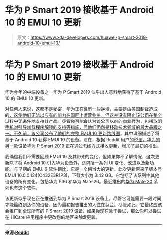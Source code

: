 # 华为 P Smart 2019 接收基于 Android 10 的 EMUI 10 更新

> 原文：<https://www.xda-developers.com/huawei-p-smart-2019-android-10-emui-10/>

# 华为 P Smart 2019 接收基于 Android 10 的 EMUI 10 更新

华为今年的中端设备之一华为 P Smart 2019 似乎出人意料地获得了基于 Android 10 的 EMUI 10 更新。

对任何人来说，这都不是秘密，华为正在经历一些逆境，主要是由美国制裁造成的[，这使他们无法以应有的能力在国际上运营业务。但这并没有阻止该公司在整个过程中无条件地支持其产品。尽管你可能会认为该公司以前的商业行为，包括取消手机对引导加载程序解锁的支持等措施，但他们仍然是移动技术领域的最大品牌之一。不久前，该公司公布了他们的](https://www.xda-developers.com/huawei-trade-ban-relief/)[完整 EMUI 10 更新路线图](https://www.xda-developers.com/huawei-adds-20-devices-emui-10-update-roadmap/)，其中详细描述了将基于 Android 10 获得 EMUI 10 的设备。现在，根据 Reddit 用户[的说法，华为的另一款设备华为 P Smart 2019 正在通过无线方式接收更新，增加了最初的推出](https://www.xda-developers.com/emui-10-android-10-rolls-out-huawei-p30-mate-20-europe/)。

我确信我们不需要回顾 EMUI 10 及其带来的变化，但如果你不了解情况，这次更新除了将 Android 10 引入华为设备外，还包括一系列 UI 变化、改进以及新功能。与早期的 EMUI 9 软件相比，它是一个相当大的更新。此次更新带来了版本号 EMUI 10.0.0.134(C432E3R1P3)，下载大小为 3.42 GB。它包括了该系列中其他设备的所有变化，包括华为 P30 和华为 Mate 20。最近推出的[华为 Mate 30](https://www.xda-developers.com/huawei-mate-30-y9-prime-2019-no-usa-component-trade-ban/) 系列也有这个软件。

该更新似乎现在正在推送到华为 P Smart 2019 设备上，尽管它可能需要一段时间才能最终到达你的设备，因为最初报告推出的人住在芬兰。尽管如此，它最终应该会推广到全球所有的 P Smart 2019 设备。如果你现在急于尝试，那么你可以尝试在 HiCare 应用程序中更改您的地区来触发更新。

* * *

**来源:[Reddit](https://www.reddit.com/r/Huawei/comments/e4k0qh/emui_10_huawei_p_smart_2019_finland_yay/)**